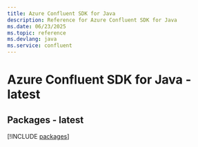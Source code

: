```yaml
---
title: Azure Confluent SDK for Java
description: Reference for Azure Confluent SDK for Java
ms.date: 06/23/2025
ms.topic: reference
ms.devlang: java
ms.service: confluent
---
```

# Azure Confluent SDK for Java - latest
## Packages - latest
[!INCLUDE [packages](confluent-index.md)]